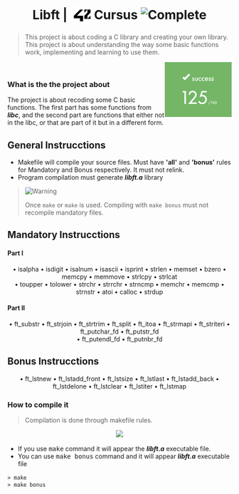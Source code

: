 <!--HEADER-->
<h1 align="center"> Libft | 
 <picture>
  <source media="(prefers-color-scheme: dark)" srcset="https://raw.githubusercontent.com/josephcheel/42-Cursus/main/resources/42_Logo_White.svg">
  <img alt="42" width=40 align="center" src="https://raw.githubusercontent.com/josephcheel/42-Cursus/main/resources/42_Logo.svg">
 </picture>
 Cursus 
  <img alt="Complete" src="https://raw.githubusercontent.com/Mqxx/GitHub-Markdown/main/blockquotes/badge/dark-theme/complete.svg">
</h1>
<!--FINISH HEADER-->

> This project is about coding a C library and creating your own library.  This project is about understanding the way some basic functions work, implementing and learning to use them.

<!--<div align="center"><img align="center"  width="900" src="https://github.com/josephcheel/42-Libft/blob/main/readme/Molinette.png"></div>->
<!--<img align="right" width="500" src="https://github.com/josephcheel/42-Libft/blob/main/readme/Molinette.png"> -->

<img align="right" width="150" src="https://github.com/josephcheel/42-Libft/blob/main/readme/Success.png">
<br>
<!-- <img align="right" width="500" src="https://github.com/josephcheel/42-Libft/blob/main/readme/Molinette_dark.png"> -->
 
### What is the the project about
The project is about recoding some C basic functions. The first part has some functions from ***libc***, and the second part are functions that either not in the libc, or that are part of it but in a different form.

[//]: <> (This project is about creating a 2D game, which you can interact with your keyboard! The task has two parts: the **mandatory** and the **bonus**. Each of these parts is compiled and execute separately. The bonus has the same features plus some extra.)

## General Instrucctions

<!-- > <picture>
>   <source media="(prefers-color-scheme: light)" srcset="https://raw.githubusercontent.com/Mqxx/GitHub-Markdown/main/blockquotes/badge/light-theme/warning.svg">
>   <img alt="Warning" src="https://raw.githubusercontent.com/Mqxx/GitHub-Markdown/main/blockquotes/badge/dark-theme/warning.svg">
> </picture><br>
>
> Map must have the ***.ber*** extension
 -->
* Makefile will compile your source files. Must have **'all'** and **'bonus'** rules for Mandatory and Bonus respectively. It must not relink.
* Program compilation must generate ***libft.a*** library
> <picture>
>   <source media="(prefers-color-scheme: light)" srcset="https://raw.githubusercontent.com/Mqxx/GitHub-Markdown/main/blockquotes/badge/light-theme/warning.svg">
>   <img alt="Warning" src="https://raw.githubusercontent.com/Mqxx/GitHub-Markdown/main/blockquotes/badge/dark-theme/warning.svg">
> </picture><br>
>
> Once <code>make</code> or <code>make</code> is used. Compiling with <code>make bonus</code> must not recompile mandatory files.

## Mandatory Instrucctions
#### Part I
<p align="center">
• isalpha
• isdigit
• isalnum
• isascii
• isprint
• strlen
• memset
• bzero
• memcpy
• memmove
• strlcpy
• strlcat
<br>• toupper
• tolower
• strchr
• strrchr
• strncmp
• memchr
• memcmp
• strnstr
• atoi
• calloc
• strdup
</p>


#### Part II
<p align="center">
• ft_substr
• ft_strjoin
• ft_strtrim
• ft_split
• ft_itoa
• ft_strmapi
• ft_striteri
• ft_putchar_fd
• ft_putstr_fd
<br>• ft_putendl_fd
• ft_putnbr_fd
</p>

<!--<img align="right" width="150" src="EXAMPLE ON RIGHT">

<img align="right" width="200" src="EXAMPLE ON RIGHT">-->

## Bonus Instrucctions
<p align="center">
• ft_lstnew • ft_lstadd_front • ft_lstsize • ft_lstlast • ft_lstadd_back • ft_lstdelone • ft_lstclear • ft_lstiter • ft_lstmap
</p>

### How to compile it
> Compilation is done through makefile rules.


<div align="center">
<img width="1000" src="readme_resources/make_bash.gif">
</div>

* If you use <kbd>make</kbd> command it will appear the ***libft.a*** executable file.
* You can use <kbd>make bonus</kbd> command and it will appear ***libft.a*** executable file

```shell
> make
> make bonus
```



[//]: <> (<h3> <a href="https://github.com/JaeSeoKim/badge42"><img src="https://badge42.vercel.app/api/v2/clfo781th000608l4lo1z8jb2/project/2664278" alt="jcheel-n's 42 so_long Score" /></a></h3>)

[//]: <> (### | A project involving the creation of a small 2D game using a graphical library.)

[//]: <> (#### How it works)

[//]: <> (#### How to use it)

